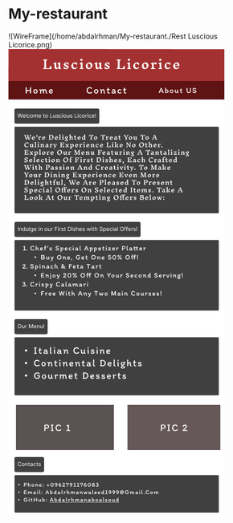 # My-restaurant

![WireFrame](/home/abdalrhman/My-restaurant./Rest Luscious Licorice.png)
![Alt text](<Rest Luscious Licorice.png>)